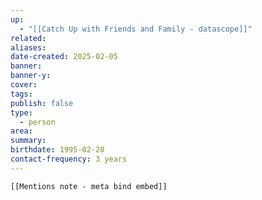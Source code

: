 ```yaml
---
up:
  - "[[Catch Up with Friends and Family - datascope]]"
related: 
aliases: 
date-created: 2025-02-05
banner: 
banner-y: 
cover: 
tags: 
publish: false
type:
  - person
area: 
summary: 
birthdate: 1995-02-20
contact-frequency: 3 years
---
```


```meta-bind-embed
[[Mentions note - meta bind embed]]
```